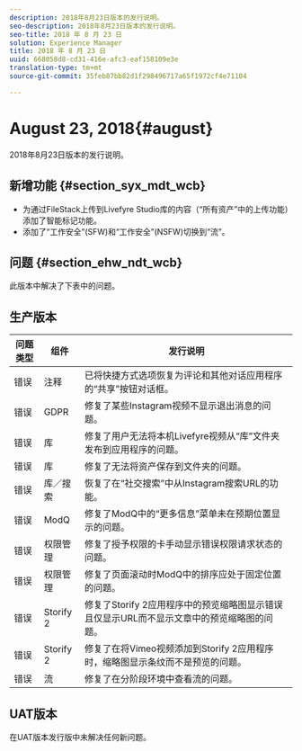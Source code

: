 ```yaml
---
description: 2018年8月23日版本的发行说明。
seo-description: 2018年8月23日版本的发行说明。
seo-title: 2018 年 8 月 23 日
solution: Experience Manager
title: 2018 年 8 月 23 日
uuid: 668058d8-cd31-416e-afc3-eaf158109e3e
translation-type: tm+mt
source-git-commit: 35feb87bb82d1f298496717a65f1972cf4e71104

---
```



# August 23, 2018{#august}

2018年8月23日版本的发行说明。

## 新增功能 {#section_syx_mdt_wcb}

* 为通过FileStack上传到Livefyre Studio库的内容（“所有资产”中的上传功能）添加了智能标记功能。
* 添加了“工作安全”(SFW)和“工作安全”(NSFW)切换到“流”。

## 问题 {#section_ehw_ndt_wcb}

此版本中解决了下表中的问题。

## 生产版本

| **问题类型** | **组件** | **发行说明** |
|---|---|---|
| 错误 | 注释 | 已将快捷方式选项恢复为评论和其他对话应用程序的“共享”按钮对话框。 |
| 错误 | GDPR | 修复了某些Instagram视频不显示退出消息的问题。 |
| 错误 | 库 | 修复了用户无法将本机Livefyre视频从“库”文件夹发布到应用程序的问题。 |
| 错误 | 库 | 修复了无法将资产保存到文件夹的问题。 |
| 错误 | 库／搜索 | 恢复了在“社交搜索”中从Instagram搜索URL的功能。 |
| 错误 | ModQ | 修复了ModQ中的“更多信息”菜单未在预期位置显示的问题。 |
| 错误 | 权限管理 | 修复了授予权限的卡手动显示错误权限请求状态的问题。 |
| 错误 | 权限管理 | 修复了页面滚动时ModQ中的排序应处于固定位置的问题。 |
| 错误 | Storify 2 | 修复了Storify 2应用程序中的预览缩略图显示错误且仅显示URL而不显示文章中的预览缩略图的问题。 |
| 错误 | Storify 2 | 修复了在将Vimeo视频添加到Storify 2应用程序时，缩略图显示条纹而不是预览的问题。 |
| 错误 | 流 | 修复了在分阶段环境中查看流的问题。 |

## UAT版本

在UAT版本发行版中未解决任何新问题。

